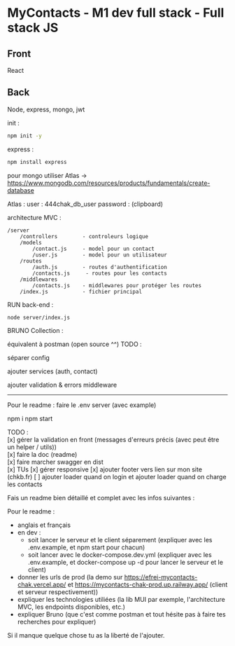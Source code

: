 # MyContacts - M1 dev full stack - Full stack JS

## Front

React

## Back

Node, express, mongo, jwt

init :

```bash
npm init -y
```

express :

```bash
npm install express
```

pour mongo utiliser Atlas -> <https://www.mongodb.com/resources/products/fundamentals/create-database>

Atlas :
user : 444chak_db_user
password : (clipboard)

architecture MVC :

```text
/server
    /controllers        - controleurs logique
    /models
        /contact.js     - model pour un contact
        /user.js        - model pour un utilisateur
    /routes
        /auth.js        - routes d'authentification
        /contacts.js     - routes pour les contacts
    /middlewares
        /contacts.js    - middlewares pour protéger les routes
    /index.js           - fichier principal
```

RUN back-end :

```bash
node server/index.js
```

BRUNO Collection :

équivalent à postman (open source ^^)
TODO :

séparer config

ajouter services (auth, contact)

ajouter validation & errors middleware

----

Pour le readme :
faire le .env server (avec example)

npm i
npm start

TODO :  
[x] gérer la validation en front (messages d'erreurs précis (avec peut être un helper / utils))  
[x] faire la doc (readme)  
[x] faire marcher swagger en dist  
[x] TUs
[x] gérer responsive
[x] ajouter footer vers lien sur mon site (chkb.fr)
[ ] ajouter loader quand on login et ajouter loader quand on charge les contacts

Fais un readme bien détaillé et complet avec les infos suivantes :

Pour le readme :

- anglais et français
- en dev :
  - soit lancer le serveur et le client séparement (expliquer avec les .env.example, et npm start pour chacun)
  - soit lancer avec le docker-compose.dev.yml (expliquer avec les .env.example, et docker-compose up -d pour lancer le serveur et le client)
- donner les urls de prod (la demo sur <https://efrei-mycontacts-chak.vercel.app/> et <https://mycontacts-chak-prod.up.railway.app/> (client et serveur respectivement))
- expliquer les technologies utiliées (la lib MUI par exemple, l'architecture MVC, les endpoints disponibles, etc.)
- expliquer Bruno (que c'est comme postman et tout hésite pas à faire tes recherches pour expliquer)

Si il manque quelque chose tu as la liberté de l'ajouter.

